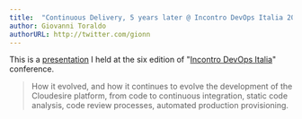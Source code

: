 ```yaml
---
title:  "Continuous Delivery, 5 years later @ Incontro DevOps Italia 2018"
author: Giovanni Toraldo
authorURL: http://twitter.com/gionn
---
```


This is a [presentation](http://www.incontrodevops.it/sessions/continuous-delivery-5-anni-dopo/) I held at the six edition of "[Incontro DevOps Italia](http://www.incontrodevops.it/)" conference.

> How it evolved, and how it continues to evolve the development of the Cloudesire platform, from code to continuous integration, static code analysis, code review processes, automated production provisioning.

<br/>

<script async class="speakerdeck-embed" data-id="355a760e1c934032bacb7948a111026f" data-ratio="1.33333333333333" src="//speakerdeck.com/assets/embed.js"></script>

<!--truncate-->